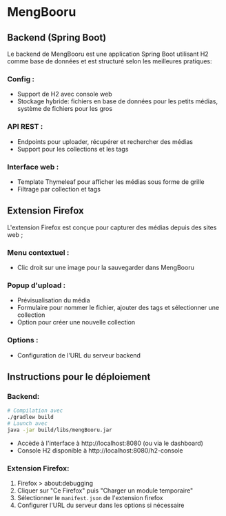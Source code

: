 # MengBooru

## Backend (Spring Boot)

Le backend de MengBooru est une application Spring Boot utilisant H2 comme base de données et est structuré selon les meilleures pratiques:

### Config :
- Support de H2 avec console web
- Stockage hybride: fichiers en base de données pour les petits médias, système de fichiers pour les gros

### API REST :
- Endpoints pour uploader, récupérer et rechercher des médias
- Support pour les collections et les tags

### Interface web :
- Template Thymeleaf pour afficher les médias sous forme de grille
- Filtrage par collection et tags

## Extension Firefox

L'extension Firefox est conçue pour capturer des médias depuis des sites web ;

### Menu contextuel :
- Clic droit sur une image pour la sauvegarder dans MengBooru

### Popup d'upload :
- Prévisualisation du média
- Formulaire pour nommer le fichier, ajouter des tags et sélectionner une collection
- Option pour créer une nouvelle collection

### Options :
- Configuration de l'URL du serveur backend

## Instructions pour le déploiement

### Backend:
```bash
# Compilation avec
./gradlew build
# Launch avec
java -jar build/libs/mengBooru.jar
```
- Accède à l'interface à http://localhost:8080 (ou via le dashboard)
- Console H2 disponible à http://localhost:8080/h2-console

### Extension Firefox:
1. Firefox > about:debugging
2. Cliquer sur "Ce Firefox" puis "Charger un module temporaire"
3. Sélectionner le `manifest.json` de l'extension firefox
4. Configurer l'URL du serveur dans les options si nécessaire